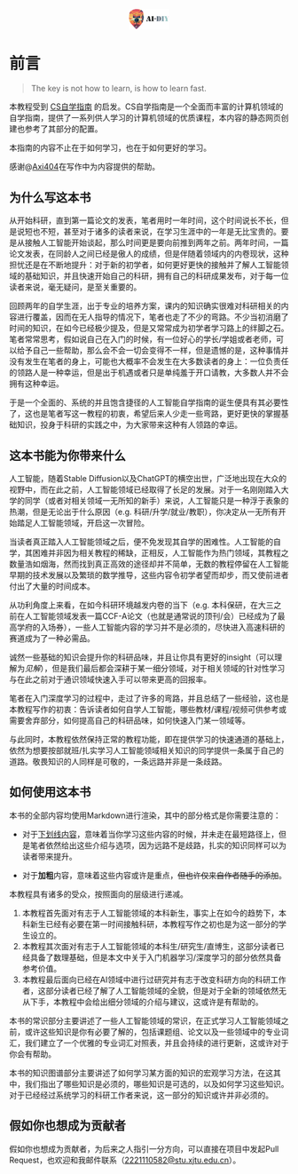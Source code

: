 <div>
    <img src="../images/title.png" alt="title" style="display: block; margin: 0 auto; zoom: 7%;">
</div>

# 前言

> The key is not how to learn, is how to learn fast.

本教程受到 [CS自学指南](https://csdiy.wiki) 的启发。CS自学指南是一个全面而丰富的计算机领域的自学指南，提供了一系列供人学习的计算机领域的优质课程，本内容的静态网页创建也参考了其部分的配置。

本指南的内容不止在于如何学习，也在于如何更好的学习。

感谢@[Axi404](https://github.com/Axi404)在写作中为内容提供的帮助。

## 为什么写这本书

从开始科研，直到第一篇论文的发表，笔者用时一年时间，这个时间说长不长，但是说短也不短，甚至对于诸多的读者来说，在学习生涯中的一年是无比宝贵的。要是从接触人工智能开始谈起，那么时间更是要向前推到两年之前。两年时间，一篇论文发表，在同龄人之间已经是傲人的成绩，但是伴随着领域内的内卷现状，这种担忧还是在不断地提升：对于新的初学者，如何更好更快的接触并了解人工智能领域的基础知识，并且快速开始自己的科研，拥有自己的科研成果发布，对于每一位读者来说，毫无疑问，是至关重要的。

回顾两年的自学生涯，出于专业的培养方案，课内的知识确实很难对科研相关的内容进行覆盖，因而在无人指导的情况下，笔者也走了不少的弯路。不少当初消磨了时间的知识，在如今已经极少提及，但是又常常成为初学者学习路上的绊脚之石。笔者常常思考，假如说自己在入门的时候，有一位好心的学长/学姐或者老师，可以给予自己一些帮助，那么会不会一切会变得不一样，但是遗憾的是，这种事情并没有发生在笔者的身上，可能也大概率不会发生在大多数读者的身上：一位负责任的领路人是一种幸运，但是出于机遇或者只是单纯羞于开口请教，大多数人并不会拥有这种幸运。

于是一个全面的、系统的并且饱含捷径的人工智能自学指南的诞生便具有其必要性了，这也是笔者写这一教程的初衷，希望后来人少走一些弯路，更好更快的掌握基础知识，投身于科研的实践之中，为大家带来这种有人领路的幸运。

## 这本书能为你带来什么

人工智能，随着Stable Diffusion以及ChatGPT的横空出世，广泛地出现在大众的视野中，而在此之前，人工智能领域已经取得了长足的发展。对于一名刚刚踏入大学的同学（或者对相关领域一无所知的新手）来说，人工智能只是一种浮于表象的热潮，但是无论出于什么原因（e.g. 科研/升学/就业/教职），你决定从一无所有开始踏足人工智能领域，开启这一次冒险。

当读者真正踏入人工智能领域之后，便不免发现其自学的困难性。人工智能的自学，其困难并非因为相关教程的稀缺，正相反，人工智能作为热门领域，其教程之数量浩如烟海，然而找到真正高效的途径却并不简单，无数的教程停留在人工智能早期的技术发展以及繁琐的数学推导，这些内容令初学者望而却步，而又使前进者付出了大量的时间成本。

从功利角度上来看，在如今科研环境越发内卷的当下（e.g. 本科保研，在大三之前在人工智能领域发表一篇CCF-A论文（也就是通常说的顶刊/会）已经成为了最高学府的入场券），一些人工智能内容的学习并不是必须的，尽快进入高速科研的赛道成为了一种必需品。

诚然一些基础的知识会提升你的科研品味，并且让你具有更好的insight（可以理解为*见解*），但是我们最后都会深耕于某一细分领域，对于相关领域的针对性学习与在此之前对于通识领域快速入手可以带来更高的回报率。

笔者在入门深度学习的过程中，走过了许多的弯路，并且总结了一些经验，这也是本教程写作的初衷：告诉读者如何自学人工智能，哪些教材/课程/视频可供参考或需要舍弃部分，如何提高自己的科研品味，如何快速入门某一领域等。

与此同时，本教程依然保持正常的教程功能，即在提供学习的快速通道的基础上，依然为想要按部就班/扎实学习人工智能领域相关知识的同学提供一条属于自己的道路。敬畏知识的人同样是可敬的，一条远路并非是一条歧路。

## 如何使用这本书

本书的全部内容均使用Markdown进行渲染，其中的部分格式是你需要注意的：

- 对于<u>下划线内容</u>，意味着当你学习这些内容的时候，并未走在最短路径上，但是笔者依然给出这些介绍与选项，因为远路不是歧路，扎实的知识同样可以为读者带来提升。

- 对于**加粗**内容，意味着这些内容或许是重点，<del>但也许仅来自作者随手的添加</del>。

本教程具有诸多的受众，按照面向的层级进行递减。

1. 本教程首先面对有志于人工智能领域的本科新生，事实上在如今的趋势下，本科新生已经有必要在第一时间接触科研，本教程写作之初也是为这一部分的学生设立的。
2. 本教程其次面对有志于人工智能领域的本科生/研究生/直博生，这部分读者已经具备了数理基础，但是本文中关于入门机器学习/深度学习的部分依然具备参考价值。
3. 本教程最后面向已经在AI领域中进行过研究并有志于改变科研方向的科研工作者，这部分读者已经了解了人工智能领域的全貌，但是对于全新的领域依然无从下手，本教程中会给出细分领域的介绍与建议，这或许是有帮助的。

本书的常识部分主要讲述了一些人工智能领域的常识，在正式学习人工智能领域之前，或许这些知识是你有必要了解的，包括课题组、论文以及一些领域中的专业词汇，我们建立了一个优雅的专业词汇对照表，并且会持续的进行更新，这或许对于你会有帮助。

本书的知识图谱部分主要讲述了如何学习某方面的知识的宏观学习方法，在这其中，我们指出了哪些知识是必须的，哪些知识是可选的，以及如何学习这些知识。对于已经经过系统学习的科研工作者来说，这一部分的知识或许并非必须的。

## 假如你也想成为贡献者

假如你也想成为贡献者，为后来之人指引一分方向，可以直接在项目中发起Pull Request，也欢迎和我邮件联系（2221110582@stu.xjtu.edu.cn）。